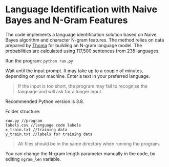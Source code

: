 # Language Identification with Naive Bayes and N-Gram Features

The code implements a language identification solution based on Naive Bayes algorithm and character N-gram features. The method relies on data prepared by [Thoma](https://arxiv.org/pdf/1801.07779.pdf) for building an N-gram language model. The probabilities are calculated using 117,500 sentences from 235 languages.

Run the program: `python run.py`

Wait until the input prompt. It may take up to a couple of minutes, depending on your machine. Enter a text in your preferred language. 

> If the input is too short, the program may fail to recognise the language and will ask for a longer input.

Recommended Python version is 3.8.

Folder structure:

```
run.py //program
labels.csv //language code labels
x_train.txt //training data
y_train.txt //labels for training data
```

> All files should be in the same directory when running the program.

You can change the N-gram length parameter manually in the code, by editing `ngram_len` variable.
